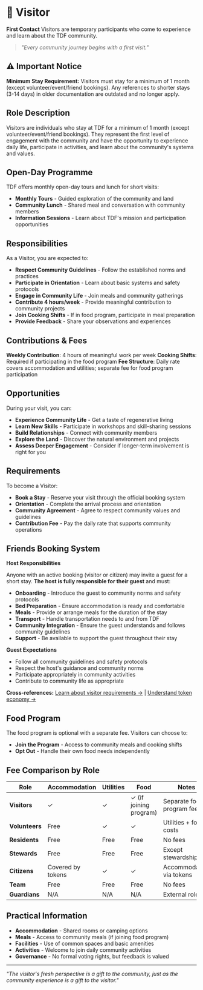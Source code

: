 # 👋 Visitor

**First Contact** Visitors are temporary participants who come to experience and learn about the TDF community.

> *"Every community journey begins with a first visit."*

## ⚠️ Important Notice

**Minimum Stay Requirement:** Visitors must stay for a minimum of 1 month (except volunteer/event/friend bookings). Any references to shorter stays (3-14 days) in older documentation are outdated and no longer apply.

## Role Description

Visitors are individuals who stay at TDF for a minimum of 1 month (except volunteer/event/friend bookings). They represent the first level of engagement with the community and have the opportunity to experience daily life, participate in activities, and learn about the community's systems and values.

## Open-Day Programme

TDF offers monthly open-day tours and lunch for short visits:
- **Monthly Tours** - Guided exploration of the community and land
- **Community Lunch** - Shared meal and conversation with community members
- **Information Sessions** - Learn about TDF's mission and participation opportunities

## Responsibilities

As a Visitor, you are expected to:

- **Respect Community Guidelines** - Follow the established norms and practices
- **Participate in Orientation** - Learn about basic systems and safety protocols
- **Engage in Community Life** - Join meals and community gatherings
- **Contribute 4 hours/week** - Provide meaningful contribution to community projects
- **Join Cooking Shifts** - If in food program, participate in meal preparation
- **Provide Feedback** - Share your observations and experiences

## Contributions & Fees

**Weekly Contribution**: 4 hours of meaningful work per week
**Cooking Shifts**: Required if participating in the food program
**Fee Structure**: Daily rate covers accommodation and utilities; separate fee for food program participation

## Opportunities

During your visit, you can:

- **Experience Community Life** - Get a taste of regenerative living
- **Learn New Skills** - Participate in workshops and skill-sharing sessions
- **Build Relationships** - Connect with community members
- **Explore the Land** - Discover the natural environment and projects
- **Assess Deeper Engagement** - Consider if longer-term involvement is right for you

## Requirements

To become a Visitor:

- **Book a Stay** - Reserve your visit through the official booking system
- **Orientation** - Complete the arrival process and orientation
- **Community Agreement** - Agree to respect community values and guidelines
- **Contribution Fee** - Pay the daily rate that supports community operations

## Friends Booking System

**Host Responsibilities**

Anyone with an active booking (visitor or citizen) may invite a guest for a short stay. **The host is fully responsible for their guest** and must:

- **Onboarding** - Introduce the guest to community norms and safety protocols
- **Bed Preparation** - Ensure accommodation is ready and comfortable
- **Meals** - Provide or arrange meals for the duration of the stay
- **Transport** - Handle transportation needs to and from TDF
- **Community Integration** - Ensure the guest understands and follows community guidelines
- **Support** - Be available to support the guest throughout their stay

**Guest Expectations**
- Follow all community guidelines and safety protocols
- Respect the host's guidance and community norms
- Participate appropriately in community activities
- Contribute to community life as appropriate

**Cross-references:** [Learn about visitor requirements →](visitor.md) | [Understand token economy →](../05_token-economy/README.md)

## Food Program

The food program is optional with a separate fee. Visitors can choose to:
- **Join the Program** - Access to community meals and cooking shifts
- **Opt Out** - Handle their own food needs independently

## Fee Comparison by Role

| Role | Accommodation | Utilities | Food | Notes |
|------|---------------|-----------|------|-------|
| **Visitors** | ✓ | ✓ | ✓ (if joining program) | Separate food program fee |
| **Volunteers** | Free | ✓ | ✓ | Utilities + food costs |
| **Residents** | Free | Free | Free | No fees |
| **Stewards** | Free | Free | Free | Except stewardship fee |
| **Citizens** | Covered by tokens | ✓ | ✓ | Accommodation via tokens |
| **Team** | Free | Free | Free | No fees |
| **Guardians** | N/A | N/A | N/A | External role |

## Practical Information

- **Accommodation** - Shared rooms or camping options
- **Meals** - Access to community meals (if joining food program)
- **Facilities** - Use of common spaces and basic amenities
- **Activities** - Welcome to join daily community activities
- **Governance** - No formal voting rights, but feedback is valued

---

*"The visitor's fresh perspective is a gift to the community, just as the community experience is a gift to the visitor."*
